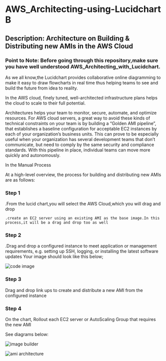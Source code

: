 # AWS_Architecting-using-Lucidchart B

## Description:  Architecture on Building &amp; Distributing new AMIs in the AWS Cloud

### Point to Note: Before going through this repository,make sure you have well understood AWS_Architecting_with_Lucidchart.

<p> As we all know,the Lucidchart provides collaborative online diagramming to make it easy to draw flowcharts in real time thus helping teams to see and build the future from idea to reality.

<P> In the AWS cloud, finely tuned, well-architected infrastructure plans helps the cloud to scale to their full potential.</p>

Architectures helps your team to monitor, secure, automate, and optimize resources.
For AWS cloud servers, a great way to avoid these kinds of technical constraints on your team is by building a “Golden AMI pipeline”, that establishes a baseline configuration for acceptable EC2 instances by each of your organization’s business units. This can prove to be especially useful when your organization has several development teams that don’t communicate, but need to comply by the same security and compliance standards. With this pipeline in place, individual teams can move more quickly and autonomously.

<P>In the Manual Process 

  At a high-level overview, the process for building and distributing new AMIs are as follows:

### Step 1

<P> .From the lucid chart,you will select the AWS Cloud,which you will drag and drop
     
    .create an EC2 server using an existing AMI as the base image.In this process,it will be a drag and drop too as well
  
### Step 2
  
<P>  .Drag and drop a configured instance to meet application or management requirements, e.g. setting up SSH, logging, or installing the latest software updates
  Your image should look like this below;
  
![code image](https://user-images.githubusercontent.com/103466963/174665649-e5b33915-a976-458a-8740-29d632ad3cf2.png)

### Step 3
  
<P> Drag and drop link ups to create and distribute a new AMI from the configured instance
  
### Step 4
  
<p> On the chart, Rollout each EC2 server or AutoScaling Group that requires the new AMI
  
  See diagrams below:
  
  ![image builder](https://user-images.githubusercontent.com/103466963/174667063-36b7faae-d16b-43c9-9476-11ff59ec4857.png)

  ![ami architecture](https://user-images.githubusercontent.com/103466963/174667146-780c3328-eced-4051-874c-4753702b558e.jpeg)
